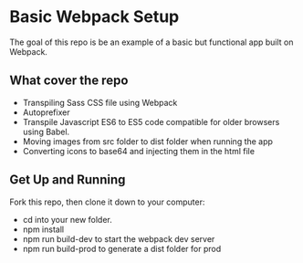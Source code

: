 # Basic Webpack Setup

The goal of this repo is be an example of a basic but functional app built on Webpack.

## What cover the repo

- Transpiling Sass CSS file using Webpack
- Autoprefixer
- Transpile Javascript ES6 to ES5 code compatible for older browsers using Babel.
- Moving images from src folder to dist folder when running the app
- Converting icons to base64 and injecting them in the html file

## Get Up and Running

Fork this repo, then clone it down to your computer:

- cd into your new folder.
- npm install
- npm run build-dev to start the webpack dev server
- npm run build-prod to generate a dist folder for prod
